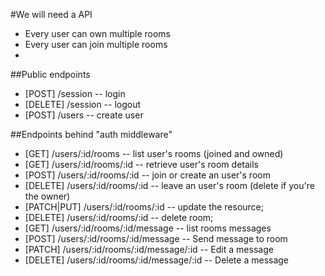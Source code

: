 #We will need a API

- Every user can own multiple rooms
- Every user can join multiple rooms
-


##Public endpoints
- [POST] /session -- login
- [DELETE] /session -- logout
- [POST] /users -- create user

##Endpoints behind "auth middleware"
- [GET] /users/:id/rooms -- list user's rooms (joined and owned)
- [GET] /users/:id/rooms/:id -- retrieve user's room details
- [POST] /users/:id/rooms/:id -- join or create an user's room
- [DELETE] /users/:id/rooms/:id -- leave an user's room (delete if you're the  owner)
- [PATCH|PUT] /users/:id/rooms/:id -- update the resource;
- [DELETE] /users/:id/rooms/:id -- delete room;
- [GET]  /users/:id/rooms/:id/message -- list rooms messages
- [POST] /users/:id/rooms/:id/message -- Send message to room
- [PATCH] /users/:id/rooms/:id/message/:id -- Edit a message
- [DELETE] /users/:id/rooms/:id/message/:id -- Delete a message
